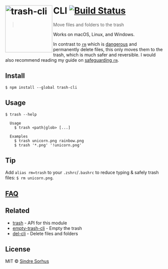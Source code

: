 # [<img src="https://cdn.rawgit.com/sindresorhus/trash/1cdbd660976d739eeb45447bb6b62c41ac4a3ecf/media/logo.svg" width="150" align="left" alt="trash-cli">](https://github.com/sindresorhus/trash)CLI [![Build Status](https://travis-ci.org/sindresorhus/trash-cli.svg?branch=master)](https://travis-ci.org/sindresorhus/trash-cli)

> Move files and folders to the trash

Works on macOS, Linux, and Windows.

In contrast to [`rm`](http://en.wikipedia.org/wiki/Rm_(Unix)) which is [dangerous](http://docstore.mik.ua/orelly/unix3/upt/ch14_03.htm) and permanently delete files, this only moves them to the trash, which is much safer and reversible. I would also recommend reading my guide on [safeguarding `rm`](https://github.com/sindresorhus/guides/blob/master/how-not-to-rm-yourself.md#safeguard-rm).


## Install

```
$ npm install --global trash-cli
```


## Usage

```
$ trash --help

  Usage
    $ trash <path|glob> [...]

  Examples
    $ trash unicorn.png rainbow.png
    $ trash '*.png' '!unicorn.png'
```


## Tip

Add `alias rm=trash` to your `.zshrc`/`.bashrc` to reduce typing & safely trash files: `$ rm unicorn.png`.


## [FAQ](https://github.com/sindresorhus/trash#faq)


## Related

- [trash](https://github.com/sindresorhus/trash) - API for this module
- [empty-trash-cli](https://github.com/sindresorhus/empty-trash-cli) - Empty the trash
- [del-cli](https://github.com/sindresorhus/del-cli) - Delete files and folders


## License

MIT © [Sindre Sorhus](https://sindresorhus.com)
